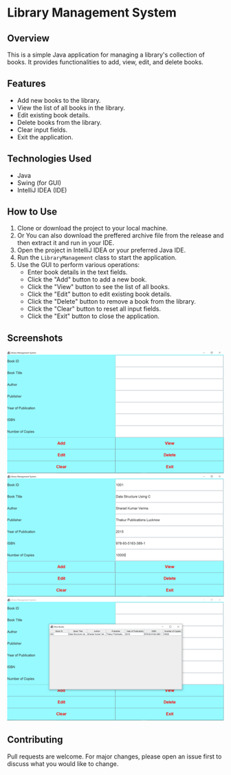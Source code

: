 ﻿# Library Management System

## Overview
This is a simple Java application for managing a library's collection of books. 
It provides functionalities to add, view, edit, and delete books.

## Features
- Add new books to the library.
- View the list of all books in the library.
- Edit existing book details.
- Delete books from the library.
- Clear input fields.
- Exit the application.

## Technologies Used
- Java
- Swing (for GUI)
- IntelliJ IDEA (IDE)

## How to Use
1. Clone or download the project to your local machine.
2. Or You can also download the preffered archive file from the release and then extract it and run in your IDE.
3. Open the project in IntelliJ IDEA or your preferred Java IDE.
4. Run the `LibraryManagement` class to start the application.
5. Use the GUI to perform various operations:
    - Enter book details in the text fields.
    - Click the "Add" button to add a new book.
    - Click the "View" button to see the list of all books.
    - Click the "Edit" button to edit existing book details.
    - Click the "Delete" button to remove a book from the library.
    - Click the "Clear" button to reset all input fields.
    - Click the "Exit" button to close the application.

## Screenshots
![Screenshot 1](Screenshots/Screenshot01.png)
![Screenshot 2](Screenshots/Screenshot02.png)
![Screenshot 2](Screenshots/Screenshot03.png)

## Contributing
Pull requests are welcome. For major changes, please open an issue first to discuss what you would like to change.
